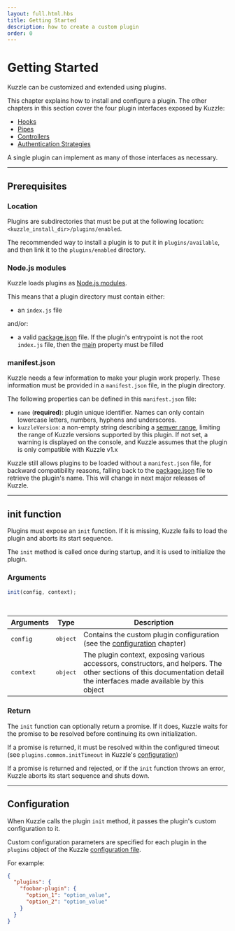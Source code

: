 ```yaml
---
layout: full.html.hbs
title: Getting Started
description: how to create a custom plugin
order: 0
---
```


# Getting Started

Kuzzle can be customized and extended using plugins.

This chapter explains how to install and configure a plugin. The other chapters in this section cover the four plugin interfaces exposed by Kuzzle:

- [Hooks](../hooks)
- [Pipes](../pipes)
- [Controllers](../controllers)
- [Authentication Strategies](../strategies)

A single plugin can implement as many of those interfaces as necessary.

---

## Prerequisites

### Location

Plugins are subdirectories that must be put at the following location: `<kuzzle_install_dir>/plugins/enabled`.

The recommended way to install a plugin is to put it in `plugins/available`, and then link it to the `plugins/enabled` directory.

### Node.js modules

Kuzzle loads plugins as [Node.js modules](https://nodejs.org/dist/latest-v8.x/docs/api/modules.html).

This means that a plugin directory must contain either:

- an `index.js` file

and/or:

- a valid [package.json](https://docs.npmjs.com/files/package.json) file. If the plugin's entrypoint is not the root `index.js` file, then the [main](https://docs.npmjs.com/files/package.json#main) property must be filled

### manifest.json

Kuzzle needs a few information to make your plugin work properly. These information must be provided in a `manifest.json` file, in the plugin directory.

The following properties can be defined in this `manifest.json` file:

- `name` (**required**): plugin unique identifier. Names can only contain lowercase letters, numbers, hyphens and underscores.
- `kuzzleVersion`: a non-empty string describing a [semver range](https://www.npmjs.com/package/semver#ranges), limiting the range of Kuzzle versions supported by this plugin. If not set, a warning is displayed on the console, and Kuzzle assumes that the plugin is only compatible with Kuzzle v1.x

<DeprecatedBadge version="1.5.0" /> Kuzzle still allows plugins to be loaded without a <code>manifest.json</code> file, for backward compatibility reasons, falling back to the <a href=https://docs.npmjs.com/files/package.json#name>package.json</a> file to retrieve the plugin's name. This will change in next major releases of Kuzzle.

---

## init function

Plugins must expose an `init` function. If it is missing, Kuzzle fails to load the plugin and aborts its start sequence.

The `init` method is called once during startup, and it is used to initialize the plugin.

### Arguments

```js
init(config, context);
```

<br/>

| Arguments | Type              | Description                                                                                                                                                             |
| --------- | ----------------- | ----------------------------------------------------------------------------------------------------------------------------------------------------------------------- |
| `config`  | <pre>object</pre> | Contains the custom plugin configuration (see the [configuration](#configuration-default) chapter)                                                                      |
| `context` | <pre>object</pre> | The plugin context, exposing various accessors, constructors, and helpers. The other sections of this documentation detail the interfaces made available by this object |

### Return

The `init` function can optionally return a promise. If it does, Kuzzle waits for the promise to be resolved before continuing its own initialization.

If a promise is returned, it must be resolved within the configured timeout (see `plugins.common.initTimeout` in Kuzzle's [configuration](/guide/1/essentials/configuration/))

If a promise is returned and rejected, or if the `init` function throws an error, Kuzzle aborts its start sequence and shuts down.

---

## Configuration

When Kuzzle calls the plugin `init` method, it passes the plugin's custom configuration to it.

Custom configuration parameters are specified for each plugin in the `plugins` object of the Kuzzle [configuration file](/guide/1/essentials/configuration).

For example:

```json
{
  "plugins": {
    "foobar-plugin": {
      "option_1": "option_value",
      "option_2": "option_value"
    }
  }
}
```
